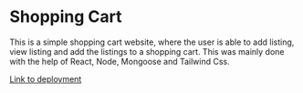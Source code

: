 # Shopping Cart

This is a simple shopping cart website, where the user is able to add listing, view listing and add the listings to a shopping cart. This was mainly done with the help of React, Node, Mongoose and Tailwind Css.

[Link to deployment](https://ecommerce-shoppingcart.onrender.com/)
